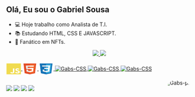 ## Olá, Eu sou o Gabriel Sousa

- 💻 Hoje trabalho como Analista de T.I.
- 📚 Estudando HTML, CSS E JAVASCRIPT.
- 🎨 Fanático em NFTs.

<div align="center">
  <a href="https://github.com/gabrelo">
  <img height="180em" src="https://github-readme-stats.vercel.app/api?username=gabrelo&show_icons=true&theme=gruvbox&include_all_commits=true&count_private=true"/>
  <img height="180em" src="https://github-readme-stats.vercel.app/api/top-langs/?username=gabrelo&layout=compact&langs_count=7&theme=gruvbox"/>
</div>
  
  <div style="display: inline_block"><br>
  <img align="center" alt="Gabs-Js" height="30" width="40" src="https://raw.githubusercontent.com/devicons/devicon/master/icons/javascript/javascript-plain.svg">
  <img align="center" alt="Gabs-HTML" height="30" width="40" src="https://raw.githubusercontent.com/devicons/devicon/master/icons/html5/html5-original.svg">
  <img align="center" alt="Gabs-CSS" height="30" width="40" src="https://raw.githubusercontent.com/devicons/devicon/master/icons/css3/css3-original.svg">
  <img align="center" alt="Gabs-CSS" height="30" width="40" src="https://cdn.jsdelivr.net/gh/devicons/devicon/icons/javascript/javascript-original.svg" />
  <img align="center" alt="Gabs-CSS" height="30" width="40" src="https://cdn.jsdelivr.net/gh/devicons/devicon/icons/typescript/typescript-original.svg" />
  <img align="center" alt="Gabs-CSS" height="30" width="40"src="https://cdn.jsdelivr.net/gh/devicons/devicon/icons/photoshop/photoshop-plain.svg" />

  <img align="right" alt="Gabs-pic" height="150" style="border-radius:50px;" img src="https://thumbs2.imgbox.com/e2/f5/cijy0xDn_t.png" alt="image host"/></a>
</div>
  
  ##
 
<div> 
  <a href = "mailto:gabriel10moines@gmail.com"><img src="https://img.shields.io/badge/-Gmail-%23333?style=for-the-badge&logo=gmail&logoColor=white" target="_blank"></a>
  <a href="https://www.linkedin.com/in/https://www.linkedin.com/in/gabriel-sousa-633574204/" target="_blank"><img src="https://img.shields.io/badge/-LinkedIn-%230077B5?style=for-the-badge&logo=linkedin&logoColor=white" target="_blank"></a>
  <a href="https://instagram.com/gabs.eth" target="_blank"><img src="https://img.shields.io/badge/-Instagram-%23E4405F?style=for-the-badge&logo=instagram&logoColor=white" target="_blank"></a>
 <a href="gabs.eth#4370" target="_blank"><img src="https://img.shields.io/badge/Discord-7289DA?style=for-the-badge&logo=discord&logoColor=white" target="_blank"></a> 
  
 
 
</div>

